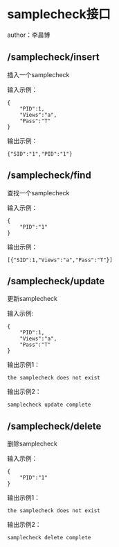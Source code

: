 # samplecheck接口
author：李晨博

## /samplecheck/insert
插入一个samplecheck

输入示例：
```
{
    "PID":1,
    "Views":"a",
    "Pass":"T"
}
```

输出示例：
```
{"SID":"1","PID":"1"}
```

## /samplecheck/find
查找一个samplecheck

输入示例：
```
{
    "PID":"1"
}
```
输出示例：
```
[{"SID":1,"Views":"a","Pass":"T"}]
```

## /samplecheck/update
更新samplecheck

输入示例:
```
{
    "PID":1,
    "Views":"a",
    "Pass":"T"
}
```

输出示例1：
```
the samplecheck does not exist
```
输出示例2：
```
samplecheck update complete
```

## /samplecheck/delete
删除samplecheck

输入示例：
```
{
    "PID":"1"
}
```
输出示例1：
```
the samplecheck does not exist
```
输出示例2：
```
samplecheck delete complete
```